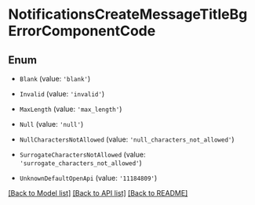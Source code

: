 # NotificationsCreateMessageTitleBgErrorComponentCode


## Enum

* `Blank` (value: `'blank'`)

* `Invalid` (value: `'invalid'`)

* `MaxLength` (value: `'max_length'`)

* `Null` (value: `'null'`)

* `NullCharactersNotAllowed` (value: `'null_characters_not_allowed'`)

* `SurrogateCharactersNotAllowed` (value: `'surrogate_characters_not_allowed'`)

* `UnknownDefaultOpenApi` (value: `'11184809'`)

[[Back to Model list]](../README.md#documentation-for-models) [[Back to API list]](../README.md#documentation-for-api-endpoints) [[Back to README]](../README.md)
